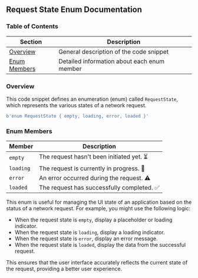 ## Request State Enum Documentation

### Table of Contents

| Section | Description |
|---|---|
| [Overview](#overview) | General description of the code snippet |
| [Enum Members](#enum-members) | Detailed information about each enum member |

### Overview

This code snippet defines an enumeration (enum) called `RequestState`, which represents the various states of a network request. 

```python
b'enum RequestState { empty, loading, error, loaded }'
```

### Enum Members

| Member | Description |
|---|---|
| `empty` |  The request hasn't been initiated yet. ⏳ |
| `loading` | The request is currently in progress. 🔄 |
| `error` | An error occurred during the request. ⚠️ |
| `loaded` | The request has successfully completed. ✅ |

This enum is useful for managing the UI state of an application based on the status of a network request. For example, you might use the following logic:

* When the request state is `empty`, display a placeholder or loading indicator.
* When the request state is `loading`, display a loading indicator.
* When the request state is `error`, display an error message.
* When the request state is `loaded`, display the data from the successful request.

This ensures that the user interface accurately reflects the current state of the request, providing a better user experience. 
